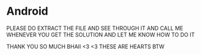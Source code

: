 # Android
PLEASE DO EXTRACT THE FILE AND SEE THROUGH IT AND CALL ME WHENEVER YOU GET THE SOLUTION AND LET ME KNOW HOW TO DO IT 


THANK YOU SO MUCH BHAII <3 <3 THESE ARE HEARTS BTW 
